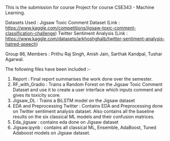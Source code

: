This is the submission for course Project for course CSE343 - Machine Learning.

Datasets Used : Jigsaw Toxic Comment Dataset (Link : https://www.kaggle.com/competitions/jigsaw-toxic-comment-classification-challenge)
Twitter Sentiment Analysis (Link : https://www.kaggle.com/datasets/arkhoshghalb/twitter-sentiment-analysis-hatred-speech)

Group 86, Members : Prithu Raj Singh, Anish Jain, Sarthak Kandpal, Tushar Agarwal.

The following files have been included :- 
1. Report : Final report summarises the work done over the semester.
2. RF_with_Gradio : Trains a Random Forest on the Jigsaw Toxic Comment Dataset and use it to create a user interface which inputs comment and gives its toxicity score.
3. Jigsaw_DL : Trains a BiLSTM model on the Jigsaw dataset
4. EDA and Preprocessing Twitter : Contains EDA and Preprocessing done on Twitter sentiment analysis dataset. Also contains all the baseline results on the six classical ML models and their confusion matrices.
5. Eda_jigsaw : contains eda done on Jigsaw dataset
6. Jigsaw.ipynb : contains all classical ML, Ensemble, AdaBoost, Tuned Adaboost models on Jigsaw dataset.
